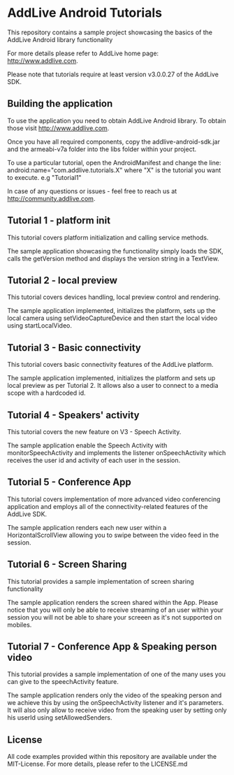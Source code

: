 # AddLive Android Tutorials

This repository contains a sample project showcasing the basics of the AddLive
Android library functionality

For more details please refer to AddLive home page: http://www.addlive.com.

Please note that tutorials require at least version v3.0.0.27 of the AddLive
SDK.

## Building the application

To use the application you need to obtain AddLive Android library. To obtain
those visit http://www.addlive.com.

Once you have all required components, copy the addlive-android-sdk.jar and the
armeabi-v7a folder into the libs folder within your project.

To use a particular tutorial, open the AndroidManifest and change the line:
android:name="com.addlive.tutorials.X" where "X" is the tutorial you want to
execute. e.g "Tutorial1"

In case of any questions or issues - feel free to reach us at
http://community.addlive.com.

## Tutorial 1 - platform init

This tutorial covers platform initialization and calling service methods.

The sample application showcasing the functionality simply loads the SDK, calls
the getVersion method and displays the version string in a TextView.

## Tutorial 2 - local preview

This tutorial covers devices handling, local preview control and rendering.

The sample application implemented, initializes the platform, sets up the local
camera using setVideoCaptureDevice and then start the local video using
startLocalVideo.

## Tutorial 3 - Basic connectivity

This tutorial covers basic connectivity features of the AddLive platform.

The sample application implemented, initializes the platform and sets up local
preview as per Tutorial 2. It allows also a user to connect to a media scope
with a hardcoded id.

## Tutorial 4 - Speakers' activity

This tutorial covers the new feature on V3 - Speech Activity.

The sample application enable the Speech Activity with monitorSpeechActivity and
implements the listener onSpeechActivity which receives the user id and activity
of each user in the session.

## Tutorial 5 - Conference App

This tutorial covers implementation of more advanced video conferencing
application and employs all of the connectivity-related features of the
AddLive SDK.

The sample application renders each new user within a HorizontalScrollView
allowing you to swipe between the video feed in the session.

## Tutorial 6 - Screen Sharing

This tutorial provides a sample implementation of screen sharing functionality

The sample application renders the screen shared within the App. Please notice
that you will only be able to receive streaming of an user within your session
you will not be able to share your screeen as it's not supported on mobiles.

## Tutorial 7 - Conference App & Speaking person video

This tutorial provides a sample implementation of one of the many uses you can
give to the speechActivity feature.

The sample application renders only the video of the speaking person and we
achieve this by using the onSpeechActivity listener and it's parameters.
It will also only allow to receive video from the speaking user by setting only
his userId using setAllowedSenders.

## License

All code examples provided within this repository are available under the
MIT-License. For more details, please refer to the LICENSE.md
